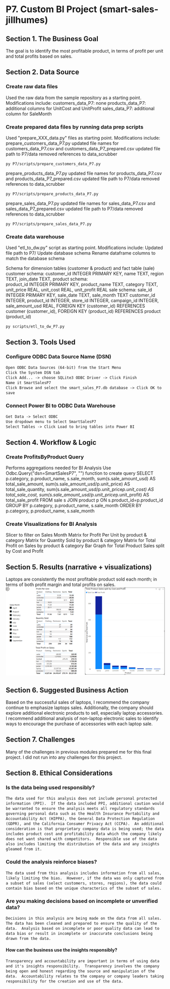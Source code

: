 # P7. Custom BI Project (smart-sales-jillhumes)
## Section 1. The Business Goal
The goal is to identify the most profitable product, in terms of profit per unit and total profits based on sales.

## Section 2. Data Source
### Create raw data files 
Used the raw data from the sample repository as a starting point.  Modifications include:
customers_data_P7: none
products_data_P7: additional columns for UnitCost and UnitProfit
sales_data_P7: additional column for SaleMonth

### Create prepared data files by running data prep scripts
Used "prepare_XXX_data.py" files as starting point. Modifications include:
prepare_customers_data_P7.py
    updated file names for customers_data_P7.csv and customers_data_P7_prepared.csv
    updated file path to P7/data
    removed references to data_scrubber
```shell
py P7/scripts/prepare_customers_data_P7.py
```
prepare_products_data_P7.py
    updated file names for products_data_P7.csv and products_data_P7_prepared.csv
    updated file path to P7/data
    removed references to data_scrubber   
```shell
py P7/scripts/prepare_products_data_P7.py
```
prepare_sales_data_P7.py
    updated file names for sales_data_P7.csv and sales_data_P7_prepared.csv
    updated file path to P7/data
    removed references to data_scrubber    
```shell
py P7/scripts/prepare_sales_data_P7.py
```
### Create data warehouse
Used "etl_to_dw.py" script as starting point. Modifications include:
    Updated file path to P7/
    Update database schema
    Rename dataframe columns to match the database schema

Schema for dimension tables (customer & product) and fact table (sale)
  customer schema:
    customer_id INTEGER PRIMARY KEY,
    name TEXT,
    region TEXT,
    join_date TEXT,
  product schema:    
    product_id INTEGER PRIMARY KEY,
    product_name TEXT,
    category TEXT,
    unit_price REAL,
    unit_cost REAL,
    unit_profit REAL
  sale schema:
    sale_id INTEGER PRIMARY KEY,
    sale_date TEXT,
    sale_month TEXT
    customer_id INTEGER,
    product_id INTEGER,
    store_id INTEGER,
    campaign_id INTEGER,
    sale_amount_usd REAL,
    FOREIGN KEY (customer_id) REFERENCES customer (customer_id),
    FOREIGN KEY (product_id) REFERENCES product (product_id)
```shell
py scripts/etl_to_dw_P7.py
```

## Section 3. Tools Used
### Configure ODBC Data Source Name (DSN) 
    Open ODBC Data Sources (64-bit) from the Start Menu
    Click the System DSN tab
    Click Add... -> choose SQLite3 ODBC Driver -> Click Finish
    Name it SmartSalesP7
    Click Browse and select the smart_sales_P7.db database -> Click OK to save
### Connect Power BI to ODBC Data Warehouse
    Get Data -> Select ODBC
    Use dropdown menu to Select SmartSalesP7
    Select Tables -> Click Load to bring tables into Power BI

## Section 4. Workflow & Logic
### Create ProfitsByProduct Query 
Performs aggregations needed for BI Analysis
Use Odbc.Query("dsn=SmartSalesP7", "<sql query>") function to create query
    SELECT p.category, p.product_name, s.sale_month, sum(s.sale_amount_usd) AS total_sale_amount, sum(s.sale_amount_usd/p.unit_price) AS total_sale_quantity, sum(s.sale_amount_usd/p.unit_price*p.unit_cost) AS total_sale_cost, sum(s.sale_amount_usd/p.unit_price*p.unit_profit) AS total_sale_profit 
    FROM sale s 
    JOIN product p ON s.product_id=p.product_id 
    GROUP BY p.category, p.product_name, s.sale_month 
    ORDER BY p.category, p.product_name, s.sale_month
### Create Visualizations for BI Analysis
Slicer to filter on Sales Month
Matrix for Profit Per Unit by product & category
Matrix for Quantity Sold by product & category
Matrix for Total Profit on Sales by product & category
Bar Graph for Total Product Sales split by Cost and Profit

## Section 5. Results (narrative + visualizations)
Laptops are consistently the most profitable product sold each month; in terms of both profit margin and total profits on sales.
![alt text](image.png)

## Section 6. Suggested Business Action
Based on the successful sales of laptops, I recommend the company continue to emphasize laptops sales.
Additionally, the company should explore additional electronic products to sell, especially laptop accessories.
I recommend additional analysis of non-laptop electronic sales to identify ways to encourage the purchase of accessories with each laptop sale.  

## Section 7. Challenges
Many of the challenges in previous modules prepared me for this final project.  I did not run into any challenges for this project.

## Section 8. Ethical Considerations
### Is the data being used responsibly?
    The data used for this analysis does not include personal protected information (PPI).  If the data included PPI, additional caution would be warranted to ensure the analysis meets all regulatory standards governing personal data such as the Health Insurance Portability and Accountability Act (HIPPA), the General Data Protection Regulation (GDPR), and the California Consumer Privacy Act (CCPA).  An additional consideration is that proprietary company data is being used; the data includes product cost and profitability data which the company likely does not want shared with competitors.  Responsible use of the data also includes limiting the distribution of the data and any insights gleamed from it.
### Could the analysis reinforce biases?
    The data used from this analysis includes information from all sales, likely limiting the bias.  However, if the data was only captured from a subset of sales (select customers, stores, regions), the data could contain bias based on the unique characterics of the subset of sales.  
### Are you making decisions based on incomplete or unverified data?
    Decisions in this analysis are being made on the data from all sales.  The data has been cleaned and prepared to ensure the quality of the data.  Analysis based on incomplete or poor quality data can lead to data bias or result in incomplete or inaccurate conclusions being drawn from the data.
#### How can the business use the insights responsibly?
    Transparency and accountability are important in terms of using data and it's insights responsibility.  Transparency involves the company being open and honest regarding the source and manipulation of the data.  Accountability relates to the company or company leaders taking responsibility for the creation and use of the data.